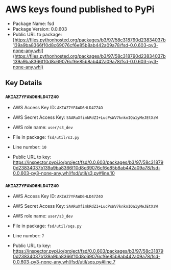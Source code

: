 # AWS keys found published to PyPi

* Package Name: fsd
* Package Version: 0.0.603
* Public URL to package: [https://files.pythonhosted.org/packages/b3/97/58c318790d23834037b139a9ba8366f10d8c69076cf6e85b8ab442a09a78/fsd-0.0.603-py3-none-any.whl](https://files.pythonhosted.org/packages/b3/97/58c318790d23834037b139a9ba8366f10d8c69076cf6e85b8ab442a09a78/fsd-0.0.603-py3-none-any.whl)

## Key Details

### `AKIAZ7YFAWD6HLD47Z4O`

* AWS Access Key ID: `AKIAZ7YFAWD6HLD47Z4O`
* AWS Secret Access Key: `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` 
* AWS role name: `user/s3_dev`
* File in package: `fsd/util/s3.py`
* Line number: `10`

* Public URL to key: https://inspector.pypi.io/project/fsd/0.0.603/packages/b3/97/58c318790d23834037b139a9ba8366f10d8c69076cf6e85b8ab442a09a78/fsd-0.0.603-py3-none-any.whl/fsd/util/s3.py#line.10



### `AKIAZ7YFAWD6HLD47Z4O`

* AWS Access Key ID: `AKIAZ7YFAWD6HLD47Z4O`
* AWS Secret Access Key: `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` 
* AWS role name: `user/s3_dev`
* File in package: `fsd/util/sqs.py`
* Line number: `7`

* Public URL to key: https://inspector.pypi.io/project/fsd/0.0.603/packages/b3/97/58c318790d23834037b139a9ba8366f10d8c69076cf6e85b8ab442a09a78/fsd-0.0.603-py3-none-any.whl/fsd/util/sqs.py#line.7


